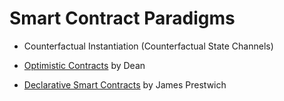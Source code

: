 # Smart Contract Paradigms

* Counterfactual Instantiation (Counterfactual State Channels)

* [Optimistic Contracts](https://medium.com/@decanus/optimistic-contracts-fb75efa7ca84) by Dean

* [Declarative Smart Contracts](https://www.tokendaily.co/blog/declarative-smart-contracts) by James Prestwich